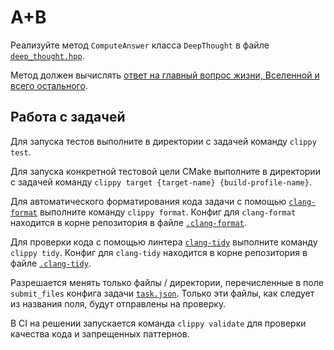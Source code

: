 #  A+B

Реализуйте метод `ComputeAnswer` класса `DeepThought` в файле [`deep_thought.hpp`](deep_thought.hpp).

Метод должен вычислять [ответ на главный вопрос жизни, Вселенной и всего остального](https://en.wikipedia.org/wiki/42_(number)#The_Hitchhiker's_Guide_to_the_Galaxy). 

## Работа с задачей 

Для запуска тестов выполните в директории с задачей команду `clippy test`.

Для запуска конкретной тестовой цели CMake выполните в директории с задачей команду `clippy target {target-name} {build-profile-name}`.

Для автоматического форматирования кода задачи с помощью [`clang-format`](https://clang.llvm.org/docs/ClangFormat.html) выполните команду `clippy format`. Конфиг для `clang-format` находится в корне репозитория в файле [`.clang-format`](/.clang-format).

Для проверки кода с помощью линтера [`clang-tidy`](https://clang.llvm.org/extra/clang-tidy/) выполните команду `clippy tidy`. Конфиг для `clang-tidy` находится в корне репозитория в файле [`.clang-tidy`](/.clang-tidy).

Разрешается менять только файлы / директории, перечисленные в поле `submit_files` конфига задачи [`task.json`](task.json). Только эти файлы, как следует из названия поля, будут отправлены на проверку.

В CI на решении запускается команда `clippy validate` для проверки качества кода и запрещенных паттернов.
